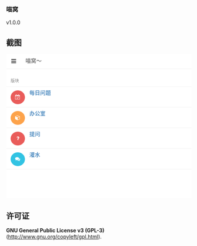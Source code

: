 ### 喵窝

v1.0.0

## 截图

![喵窝网页截图](screenshot.png)

## 许可证

**GNU General Public License v3 (GPL-3)** (http://www.gnu.org/copyleft/gpl.html).
